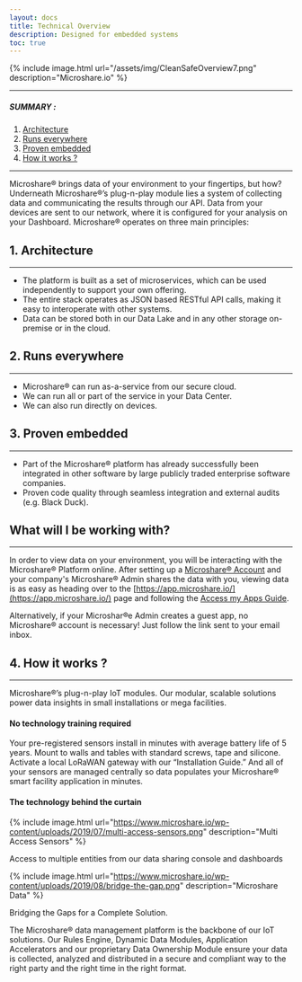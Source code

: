 ```yaml
---
layout: docs
title: Technical Overview
description: Designed for embedded systems
toc: true
---
```



{% include image.html url="/assets/img/CleanSafeOverview7.png" description="Microshare.io" %}


---------------------------------------

##### SUMMARY : 

1. [Architecture](./#1-architechture)
2. [Runs everywhere](./#2-runs-everywhere)
3. [Proven embedded](./#3-proven-embedded)
4. [How it works ?](./#3-how-it-works)

---------------------------------------

Microshare® brings data of your environment to your fingertips, but how? Underneath Microshare®’s plug-n-play module lies a system of collecting data and communicating the results through our API. Data from your devices are sent to our network, where it is configured for your analysis on your Dashboard. Microshare® operates on three main principles:

## 1. Architecture
---------------------------------------

- The platform is built as a set of microservices, which can be used independently to support your own offering.
- The entire stack operates as JSON based RESTful API calls, making it easy to interoperate with other systems.
- Data can be stored both in our Data Lake and in any other storage on-premise or in the cloud.

## 2. Runs everywhere
---------------------------------------

- Microshare® can run as-a-service from our secure cloud.
- We can run all or part of the service in your Data Center. 
- We can also run directly on devices.

## 3. Proven embedded
---------------------------------------

- Part of the Microshare® platform has already successfully been integrated in other software by large publicly traded enterprise software companies.
- Proven code quality through seamless integration and external audits (e.g. Black Duck).

## What will I be working with?
---------------------------------------

In order to view data on your environment, you will be interacting with the Microshare® Platform online. After setting up a [Microshare® Account](/docs/2/general-user/quick-start/create-an-account/) and your company's Microshare® Admin shares the data with you, viewing data is as easy as heading over to the [https://app.microshare.io/](https://app.microshare.io/) page and following the [Access my Apps Guide](/docs/2/general-user/quick-start/access-my-apps/).

Alternatively, if your Microshar®e Admin creates a guest app, no Microshare® account is necessary! Just follow the link sent to your email inbox. 

## 4. How it works ?
---------------------------------------

Microshare®’s plug-n-play IoT modules.
Our modular, scalable solutions power data insights in small installations or mega facilities.

#### No technology training required

Your pre-registered sensors install in minutes with average battery life of 5 years. Mount to walls and tables with standard screws, tape and silicone. Activate a local LoRaWAN gateway with our “Installation Guide.” And all of your sensors are managed centrally so data populates your Microshare® smart facility application in minutes.

#### The technology behind the curtain

{% include image.html url="https://www.microshare.io/wp-content/uploads/2019/07/multi-access-sensors.png" description="Multi Access Sensors" %}

Access to multiple entities from our data sharing console and dashboards

{% include image.html url="https://www.microshare.io/wp-content/uploads/2019/08/bridge-the-gap.png" description="Microshare Data" %}

Bridging the Gaps for a Complete Solution.

The Microshare® data management platform is the backbone of our IoT solutions. Our Rules Engine, Dynamic Data Modules, Application Accelerators and our proprietary Data Ownership Module ensure your data is collected, analyzed and distributed in a secure and compliant way to the right party and the right time in the right format.